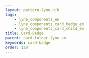 ```yaml
---
layout: pattern-lyne.njk
tags: 
    - lyne_components_en
    - lyne_components_card_badge_en
    - lyne_components_card_child_en
title: Card-Badge
parent: card-folder-lyne_en
keywords: card-badge
order: 120
---
```

